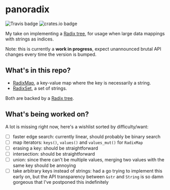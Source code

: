 panoradix
=========

![Travis badge](https://travis-ci.org/jmcomets/panoradix.svg?branch=master)
![crates.io badge](https://img.shields.io/crates/v/panoradix.svg)

My take on implementing a [Radix tree][], for usage when large data mappings with
strings as indices.

Note: this is currently a **work in progress**, expect unannounced brutal API
changes every time the version is bumped.

## What's in this repo?

- [RadixMap][], a key-value map where the key is necessarily a string.
- [RadixSet][], a set of strings.

Both are backed by a [Radix tree][].

## What's being worked on?

A lot is missing right now, here's a wishlist sorted by difficulty/want:

- [ ] faster edge search: currently linear, should probably be binary search
- [ ] map iterators: `keys()`, `values()` and `values_mut()` for `RadixMap`
- [ ] erasing a key: should be straightforward
- [ ] intersection: should be straightforward
- [ ] union: since there can't be multiple values, merging two values with the
             same key should be annoying
- [ ] take arbitrary keys instead of strings: had a go trying to implement this
      early on, but the API transparency between `&str` and `String` is so damn
      gorgeous that I've postponed this indefinitely

[RadixMap]: https://github.com/jmcomets/panoradix/blob/master/src/map.rs
[RadixSet]: https://github.com/jmcomets/panoradix/blob/master/src/set.rs

[Radix tree]: https://en.wikipedia.org/wiki/Radix_tree
